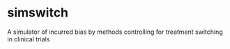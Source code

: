 # simswitch
A simulator of incurred bias by methods controlling for treatment switching in clinical trials
